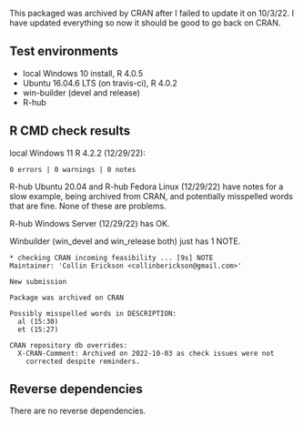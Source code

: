 This packaged was archived by CRAN after I failed to update it on 10/3/22.
I have updated everything so now it should be good to go back on CRAN.

## Test environments
* local Windows 10 install, R 4.0.5
* Ubuntu 16.04.6 LTS (on travis-ci), R 4.0.2
* win-builder (devel and release)
* R-hub

## R CMD check results

local Windows 11 R 4.2.2 (12/29/22):

    0 errors | 0 warnings | 0 notes

R-hub Ubuntu 20.04 and R-hub Fedora Linux (12/29/22) have notes for a slow example,
being archived from CRAN, and potentially misspelled words that are fine.
None of these are problems.

R-hub Windows Server (12/29/22) has OK.

Winbuilder (win_devel and win_release both) just has 1 NOTE. 

    * checking CRAN incoming feasibility ... [9s] NOTE
    Maintainer: 'Collin Erickson <collinberickson@gmail.com>'
    
    New submission
    
    Package was archived on CRAN
    
    Possibly misspelled words in DESCRIPTION:
      al (15:30)
      et (15:27)
    
    CRAN repository db overrides:
      X-CRAN-Comment: Archived on 2022-10-03 as check issues were not
        corrected despite reminders.
  

## Reverse dependencies

There are no reverse dependencies.
